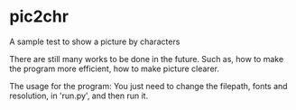 # pic2chr
A sample test to show a picture by characters

There are still many works to be done in the future. 
Such as, how to make the program more efficient, how to make picture clearer.

The usage for the program:
You just need to change the filepath, fonts and resolution, in 'run.py', and then run it.
